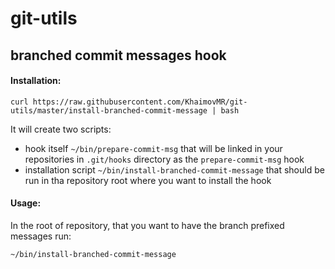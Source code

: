 # git-utils

## branched commit messages hook
#### Installation:
````
curl https://raw.githubusercontent.com/KhaimovMR/git-utils/master/install-branched-commit-message | bash
````
It will create two scripts:
- hook itself `~/bin/prepare-commit-msg` that will be linked in your repositories in `.git/hooks` directory as the `prepare-commit-msg` hook
- installation script `~/bin/install-branched-commit-message` that should be run in tha repository root where you want to install the hook

#### Usage:
In the root of repository, that you want to have the branch prefixed messages run:
````
~/bin/install-branched-commit-message
````
